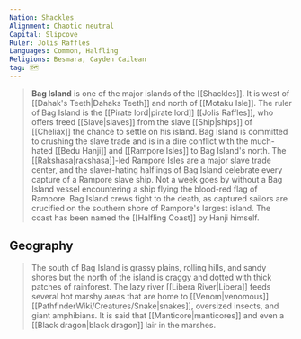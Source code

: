 ```yaml
---
Nation: Shackles
Alignment: Chaotic neutral
Capital: Slipcove
Ruler: Jolis Raffles
Languages: Common, Halfling
Religions: Besmara, Cayden Cailean
tag: 🗺️
---
```


> **Bag Island** is one of the major islands of the [[Shackles]]. It is west of [[Dahak's Teeth|Dahaks Teeth]] and north of [[Motaku Isle]].
> The ruler of Bag Island is the [[Pirate lord|pirate lord]] [[Jolis Raffles]], who offers freed [[Slave|slaves]] from the slave [[Ship|ships]] of [[Cheliax]] the chance to settle on his island.
> Bag Island is committed to crushing the slave trade and is in a dire conflict with the much-hated [[Bedu Hanji]] and [[Rampore Isles]] to Bag Island's north. The [[Rakshasa|rakshasa]]-led Rampore Isles are a major slave trade center, and the slaver-hating halflings of Bag Island celebrate every capture of a Rampore slave ship. Not a week goes by without a Bag Island vessel encountering a ship flying the blood-red flag of Rampore. Bag Island crews fight to the death, as captured sailors are crucified on the southern shore of Rampore's largest island. The coast has been named the [[Halfling Coast]] by Hanji himself.


## Geography

> The south of Bag Island is grassy plains, rolling hills, and sandy shores but the north of the island is craggy and dotted with thick patches of rainforest. The lazy river [[Libera River|Libera]] feeds several hot marshy areas that are home to [[Venom|venomous]] [[PathfinderWiki/Creatures/Snake|snakes]], oversized insects, and giant amphibians. It is said that [[Manticore|manticores]] and even a [[Black dragon|black dragon]] lair in the marshes.








